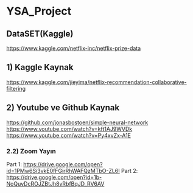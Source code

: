 # YSA_Project

## DataSET(Kaggle)
https://www.kaggle.com/netflix-inc/netflix-prize-data

## 1) Kaggle Kaynak
https://www.kaggle.com/jieyima/netflix-recommendation-collaborative-filtering

## 2) Youtube ve Github Kaynak
https://github.com/jonasbostoen/simple-neural-network
https://www.youtube.com/watch?v=kft1AJ9WVDk
https://www.youtube.com/watch?v=Py4xvZx-A1E

### 2.2) Zoom Yayın
Part 1: https://drive.google.com/open?id=1PMw6Si3vkE0fFGirRhWAFQzMTbO-ZL6I
Part 2: https://drive.google.com/open?id=1b-NoQuvDcROJZBtJh8vRbfBqJD_RV6AV
